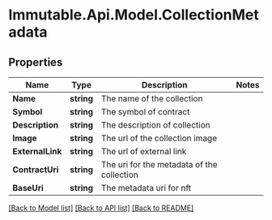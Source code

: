 # Immutable.Api.Model.CollectionMetadata

## Properties

Name | Type | Description | Notes
------------ | ------------- | ------------- | -------------
**Name** | **string** | The name of the collection | 
**Symbol** | **string** | The symbol of contract | 
**Description** | **string** | The description of collection | 
**Image** | **string** | The url of the collection image | 
**ExternalLink** | **string** | The url of external link | 
**ContractUri** | **string** | The uri for the metadata of the collection | 
**BaseUri** | **string** | The metadata uri for nft | 

[[Back to Model list]](../README.md#documentation-for-models) [[Back to API list]](../README.md#documentation-for-api-endpoints) [[Back to README]](../README.md)

